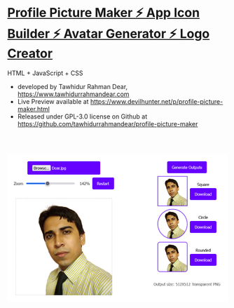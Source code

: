 # [Profile Picture Maker ⚡ App Icon Builder ⚡ Avatar Generator ⚡ Logo Creator](https://www.devilhunter.net/p/profile-picture-maker.html) <br>
HTML + JavaScript + CSS <br>
* developed by Tawhidur Rahman Dear, https://www.tawhidurrahmandear.com <br>
* Live Preview available at https://www.devilhunter.net/p/profile-picture-maker.html <br>
* Released under GPL-3.0 license on Github at https://github.com/tawhidurrahmandear/profile-picture-maker

<br>
<br>

![Profile Picture Maker ⚡ App Icon Builder ⚡ Avatar Generator ⚡ Logo Creator](https://raw.githubusercontent.com/tawhidurrahmandear/profile-picture-maker/refs/heads/main/Profile-Picture-Maker.png)
